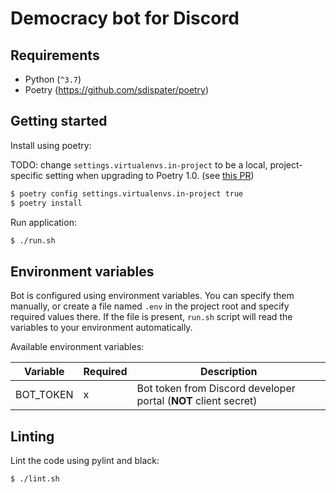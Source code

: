 # Democracy bot for Discord

## Requirements

- Python (`^3.7`)
- Poetry (https://github.com/sdispater/poetry)

## Getting started

Install using poetry:

TODO: change `settings.virtualenvs.in-project` to be a local, project-specific setting when upgrading to Poetry 1.0. (see [this PR]([https://link](https://github.com/sdispater/poetry/pull/1272)))

```sh
$ poetry config settings.virtualenvs.in-project true
$ poetry install
```

Run application:

```sh
$ ./run.sh
```

## Environment variables

Bot is configured using environment variables. You can specify them manually, or create a file named `.env` in the project root and specify required values there. If the file is present, `run.sh` script will read the variables to your environment automatically.

Available environment variables:

| Variable  | Required | Description                                                     |
| --------- | -------- | --------------------------------------------------------------- |
| BOT_TOKEN | x        | Bot token from Discord developer portal (**NOT** client secret) |

## Linting

Lint the code using pylint and black:

```sh
$ ./lint.sh
```
